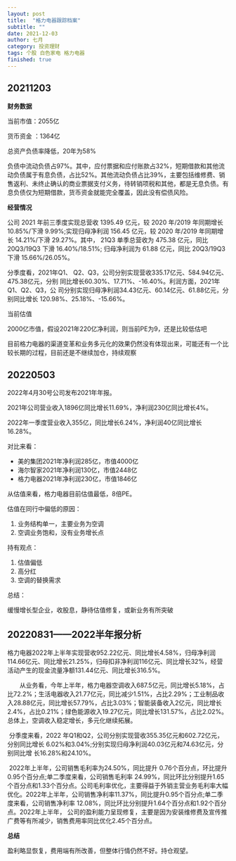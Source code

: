 ```yaml
---
layout: post
title:  "格力电器跟踪档案"
subtitle: ""
date: 2021-12-03
author: 七月
category: 投资理财
tags: 个股 白色家电 格力电器
finished: true
---
```


## 20211203

**财务数据**

当前市值：2055亿

货币资金 ：1364亿

总资产负债率降低，20年为58%

负债中流动负债占97%。其中，应付票据和应付账款占32%，短期借款和其他流动负债属于有息负债，占比52%。其他流动负债占比39%，主要包括维修费、销售返利、未终止确认的商业票据支付义务，待转销项税和其他，都是无息负债。有息负债仅为短期借款，货币资金就能完全覆盖，因此没有偿债风险。

**经营情况**

公司 2021 年前三季度实现总营收 1395.49 亿元，较 2020 年/2019 年同期增长 10.85%/下滑 9.99%;实现归母净利润 156.45 亿元，较 2020 年/2019 年同期增长 14.21%/下滑 29.27%。其中， 21Q3 单季总营收为 475.38 亿元，同比 20Q3/19Q3 下滑 16.40%/18.51%; 归母净利润为 61.88 亿元，同比 20Q3/19Q3 下滑 15.66%/26.05%。

分季度看，2021年Q1、 Q2、Q3，公司分别实现营收335.17亿元、584.94亿元、475.38亿元，分别 同比增长60.30%、17.71%、-16.40%。利润方面，2021年Q1、Q2、Q3，公 司分别实现归母净利润34.43亿元、60.14亿元、61.88亿元，分别同比增长 120.98%、25.18%、-15.66%。

当前估值

2000亿市值，假设2021年220亿净利润，则当前PE为9，还是比较低估吧

目前格力电器的渠道变革和业务多元化的效果仍然没有体现出来，可能还有一个比较长期的过程，目前还是不继续加仓，持续观察

## 20220503

2022年4月30号公司发布2021年年报。

2021年公司营业收入1896亿同比增长11.69%，净利润230亿同比增长4%。

2022年一季度营业收入355亿，同比增长6.24%，净利润40亿同比增长16.28%。

对比来看：

* 美的集团2021年净利润285亿，市值4000亿
* 海尔智家2021年净利润130亿，市值2448亿
* 格力电器2021年净利润230亿，市值1846亿

从估值来看，格力电器目前估值最低，8倍PE。

估值在同行中偏低的原因：

1. 业务结构单一，主要业务为空调
2. 空调业务饱和，没有业务增长点

持有观点：

1. 估值偏低
2. 高分红
3. 空调的替换需求

总结：

缓慢增长型企业，收股息，静待估值修复，或新业务有所突破

## 20220831——2022半年报分析

格力电器2022年上半年实现营收952.22亿元、同比增长4.58%，归母净利润114.66亿元、同比增长21.25%，归母扣非净利润116亿元、同比增长32%，经营活动产生的现金流量净额131.44亿元、同比增长316.5%。

　　从业务看，今年上半年，格力电器空调收入687.5亿元，同比增长5.18%，占比72.2%；生活电器收入21.77亿元，同比减少1.51%，占比2.29%；工业制品收入28.88亿元，同比增长57.79%，占比3.03%；智能装备收入2亿元，同比增长2.4%，占比0.21%；绿色能源收入19.27亿元，同比增长131.57%，占比2.02%。总体上，空调收入稳定增长，多元化继续拓展。

​      分季度来看，2022 年Q1和Q2，公司分别实现营收355.35亿元和602.72亿元，分别同比增长 6.02%和3.04%;分别实现归母净利润40.03亿元和74.63亿元，分别同比增 长16.28%和24.10%。

​       2022年上半年，公司销售毛利率为24.50%，同比提升 0.76个百分点，环比提升0.95个百分点;单二季度来看，公司销售毛利率 24.99%，同比环比分别提升1.65个百分点和1.33个百分点。公司毛利率优化，主要得益于外销主营业务毛利率大幅优化。2022年上半年，公司销售净利率11.37%，同比提升0.95个百分点;单二季度来看，公司销售净利率 12.08%，同比环比分别提升1.64个百分点和1.92个百分点。2022年上半年， 公司的盈利能力呈现修复，主要是因为安装维修费及宣传推广费等有所减少，销售费用率同比优化2.45个百分点。

**总结**

盈利略显恢复，费用端有所改善，但整体行情仍然不好。持仓观望。